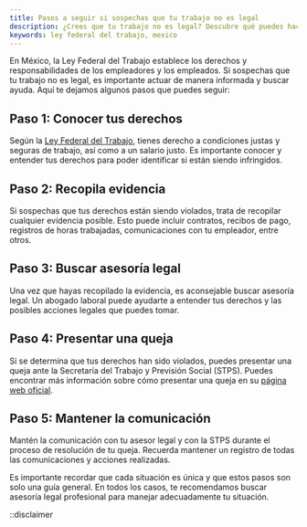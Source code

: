 ```yaml
---
title: Pasos a seguir si sospechas que tu trabajo no es legal
description: ¿Crees que tu trabajo no es legal? Descubre qué puedes hacer si sospechas que tu empleo no cumple con la Ley Federal del Trabajo en México.
keywords: ley federal del trabajo, mexico
---
```

En México, la Ley Federal del Trabajo establece los derechos y responsabilidades de los empleadores y los empleados. Si sospechas que tu trabajo no es legal, es importante actuar de manera informada y buscar ayuda. Aquí te dejamos algunos pasos que puedes seguir:

## Paso 1: Conocer tus derechos

Según la [Ley Federal del Trabajo](/ley-federal-del-trabajo), tienes derecho a condiciones justas y seguras de trabajo, así como a un salario justo. Es importante conocer y entender tus derechos para poder identificar si están siendo infringidos.

## Paso 2: Recopila evidencia

Si sospechas que tus derechos están siendo violados, trata de recopilar cualquier evidencia posible. Esto puede incluir contratos, recibos de pago, registros de horas trabajadas, comunicaciones con tu empleador, entre otros.

## Paso 3: Buscar asesoría legal

Una vez que hayas recopilado la evidencia, es aconsejable buscar asesoría legal. Un abogado laboral puede ayudarte a entender tus derechos y las posibles acciones legales que puedes tomar.

## Paso 4: Presentar una queja

Si se determina que tus derechos han sido violados, puedes presentar una queja ante la Secretaría del Trabajo y Previsión Social (STPS). Puedes encontrar más información sobre cómo presentar una queja en su [página web oficial](https://www.gob.mx/stps).

## Paso 5: Mantener la comunicación

Mantén la comunicación con tu asesor legal y con la STPS durante el proceso de resolución de tu queja. Recuerda mantener un registro de todas las comunicaciones y acciones realizadas.

Es importante recordar que cada situación es única y que estos pasos son solo una guía general. En todos los casos, te recomendamos buscar asesoría legal profesional para manejar adecuadamente tu situación.

::disclaimer
